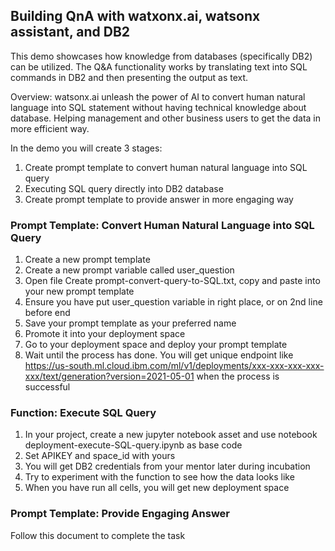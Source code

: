 ## Building QnA with watxonx.ai, watsonx assistant, and DB2
This demo showcases how knowledge from databases (specifically DB2) can be utilized. The Q&A functionality works by translating text into SQL commands in DB2 and then presenting the output as text.

Overview:
watsonx.ai unleash the power of AI to convert human natural language into SQL statement without having technical knowledge about database. Helping management and other business users to get the data in more efficient way.

In the demo you will create 3 stages:
1. Create prompt template to convert human natural language into SQL query
2. Executing SQL query directly into DB2 database
3. Create prompt template to provide answer in more engaging way

### Prompt Template: Convert Human Natural Language into SQL Query

1. Create a new prompt template
2. Create a new prompt variable called user_question
3. Open file Create prompt-convert-query-to-SQL.txt, copy and paste into your new prompt template
4. Ensure you have put user_question variable in right place, or on 2nd line before end
5. Save your prompt template as your preferred name
6. Promote it into your deployment space
7. Go to your deployment space and deploy your prompt template
8. Wait until the process has done. You will get unique endpoint like https://us-south.ml.cloud.ibm.com/ml/v1/deployments/xxx-xxx-xxx-xxx-xxx/text/generation?version=2021-05-01 when the process is successful

### Function: Execute SQL Query

1. In your project, create a new jupyter notebook asset and use notebook deployment-execute-SQL-query.ipynb as base code
2. Set APIKEY and space_id with yours
3. You will get DB2 credentials from your mentor later during incubation
4. Try to experiment with the function to see how the data looks like
5. When you have run all cells, you will get new deployment space

### Prompt Template: Provide Engaging Answer

Follow this document to complete the task

